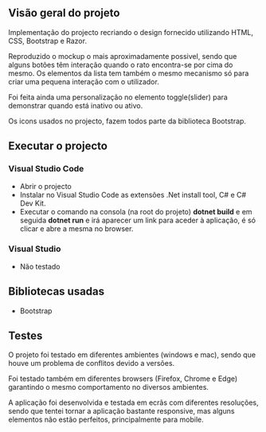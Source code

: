 ## Visão geral do projeto

Implementação do projecto recriando o design fornecido utilizando HTML, CSS, Bootstrap e Razor.

Reproduzido o mockup o mais aproximadamente possivel, sendo que alguns botões têm interação quando o rato encontra-se por cima do mesmo. Os elementos da lista tem também o mesmo mecanismo só para criar uma pequena interação com o utilizador.

Foi feita ainda uma personalização no elemento toggle(slider) para demonstrar quando está inativo ou ativo.

Os icons usados no projecto, fazem todos parte da biblioteca Bootstrap.

## Executar o projecto

### Visual Studio Code

- Abrir o projecto
- Instalar no Visual Studio Code as extensões .Net install tool, C# e C# Dev Kit.
- Executar o comando na consola (na root do projeto) **dotnet build** e em seguida **dotnet run** e irá aparecer um link para aceder à aplicação, é só clicar e abre a mesma no browser.

### Visual Studio

- Não testado

## Bibliotecas usadas

- Bootstrap

## Testes

O projeto foi testado em diferentes ambientes (windows e mac), sendo que houve um problema de conflitos devido a versões. 

Foi testado também em diferentes browsers (Firefox, Chrome e Edge) garantindo o mesmo comportamento no diversos ambientes.

A aplicação foi desenvolvida e testada em ecrãs com diferentes resoluções, sendo que tentei tornar a aplicação bastante responsive, mas alguns elementos não estão perfeitos, principalmente para mobile.
